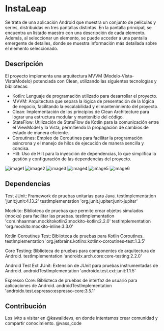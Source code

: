 # InstaLeap

Se trata de una aplicación Android que muestra un conjunto de películas y series, distribuidas en tres pantallas distintas. 
En la pantalla principal, se encuentra un listado maestro con una descripción de cada elemento. Además, al seleccionar un elemento, se puede acceder a una pantalla emergente de detalles, donde se muestra información más detallada sobre el elemento seleccionado.

## Descripción

El proyecto implementa una arquitectura MVVM (Modelo-Vista-VistaModelo) potenciada con Clean, utilizando las siguientes tecnologías y bibliotecas:

- Kotlin: Lenguaje de programación utilizado para desarrollar el proyecto.
- MVVM: Arquitectura que separa la lógica de presentación de la lógica de negocio, facilitando la escalabilidad y el mantenimiento del proyecto.
- Clean: Implementación de los principios de Clean Architecture para lograr una estructura modular y mantenible del código.
- StateFlow: Utilización de StateFlow de Kotlin para la comunicación entre el ViewModel y la Vista, permitiendo la propagación de cambios de estado de manera eficiente.
- Coroutines: Empleo de Coroutines para facilitar la programación asíncrona y el manejo de hilos de ejecución de manera sencilla y concisa.
- Hilt: Uso de Hilt para la inyección de dependencias, lo que simplifica la gestión y configuración de las dependencias del proyecto.

![image1](https://github.com/vcode09/instaleap/assets/72045621/446721eb-8303-48e3-8bbd-7d0709e2c9f2)
![image2](https://github.com/vcode09/instaleap/assets/72045621/91be10bb-43d8-4040-b74a-836e6e5265fb)
![image3](https://github.com/vcode09/instaleap/assets/72045621/9518d227-3acd-40f3-b1ad-6058a211aaad)
![image4](https://github.com/vcode09/instaleap/assets/72045621/054d1f90-e1ee-4a8e-867d-31a165bafa88)
![image5](https://github.com/vcode09/instaleap/assets/72045621/9a14490b-e54c-4a6a-966d-0989eaffeb91)
![image6](https://github.com/vcode09/instaleap/assets/72045621/f6f0fce0-7136-47d8-ab14-9867b77a24e2)


## Dependencias

Test
JUnit: Framework de pruebas unitarias para Java.
testImplementation 'junit:junit:4.13.2'
testImplementation 'org.junit.jupiter:junit-jupiter'

Mockito: Biblioteca de pruebas que permite crear objetos simulados (mocks) para facilitar las pruebas.
testImplementation 'com.nhaarman.mockitokotlin2:mockito-kotlin:2.2.0'
testImplementation 'org.mockito:mockito-inline:3.3.0'

Kotlin Coroutines Test: Biblioteca de pruebas para Kotlin Coroutines.
testImplementation 'org.jetbrains.kotlinx:kotlinx-coroutines-test:1.3.5'

Core Testing: Biblioteca de pruebas para componentes de arquitectura de Android.
testImplementation  'androidx.arch.core:core-testing:2.2.0'

Android Test Ext JUnit: Extensión de JUnit para pruebas instrumentadas de Android.
androidTestImplementation 'androidx.test.ext:junit:1.1.5'

Espresso Core: Biblioteca de pruebas de interfaz de usuario para aplicaciones de Android.
androidTestImplementation 'androidx.test.espresso:espresso-core:3.5.1'

## Contribución
Los ivito a visitar en @kawaiidevs, en donde intentamos crear comunidad y compartir conocimiento. 
@vass_code
